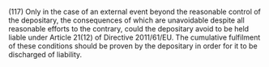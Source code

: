 (117) Only in the case of an external event beyond the reasonable control of the depositary, the consequences of which are unavoidable despite all reasonable efforts to the contrary, could the depositary avoid to be held liable under Article 21(12) of Directive 2011/61/EU. The cumulative fulfilment of these conditions should be proven by the depositary in order for it to be discharged of liability.